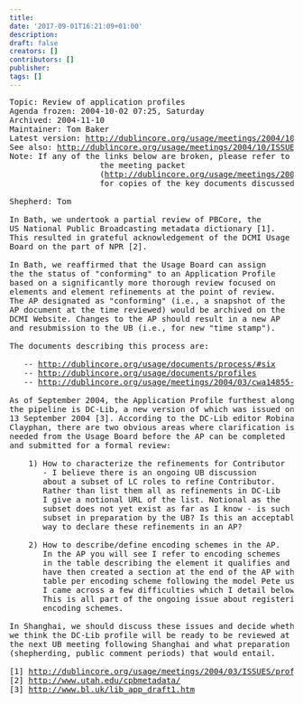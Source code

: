 ```yaml
---
title: 
date: '2017-09-01T16:21:09+01:00'
description: 
draft: false
creators: []
contributors: []
publisher: 
tags: []
---
```


<pre>
Topic: Review of application profiles
Agenda frozen: 2004-10-02 07:25, Saturday
Archived: 2004-11-10
Maintainer: Tom Baker
Latest version: <a href="/usage/meetings/2004/10/ISSUES/profiles/">http://dublincore.org/usage/meetings/2004/10/ISSUES/profiles/</a>
See also: <a href="/usage/meetings/2004/10/ISSUES/">http://dublincore.org/usage/meetings/2004/10/ISSUES/</a>
Note: If any of the links below are broken, please refer to 
                   the meeting packet
                   (<a href="/usage/meetings/2004/10/Meeting-packet.pdf">http://dublincore.org/usage/meetings/2004/10/Meeting-packet.pdf</a>) 
                   for copies of the key documents discussed at the meeting.

Shepherd: Tom

In Bath, we undertook a partial review of PBCore, the
US National Public Broadcasting metadata dictionary [1].
This resulted in grateful acknowledgement of the DCMI Usage
Board on the part of NPR [2].

In Bath, we reaffirmed that the Usage Board can assign
the the status of "conforming" to an Application Profile
based on a significantly more thorough review focused on
elements and element refinements at the point of review.
The AP designated as "conforming" (i.e., a snapshot of the
AP document at the time reviewed) would be archived on the
DCMI Website. Changes to the AP should result in a new AP
and resubmission to the UB (i.e., for new "time stamp").

The documents describing this process are:

   -- <a href="/usage/documents/process/#six">http://dublincore.org/usage/documents/process/#six</a>
   -- <a href="/usage/documents/profiles">http://dublincore.org/usage/documents/profiles</a>
   -- <a href="/usage/meetings/2004/03/cwa14855-20040210.pdf">http://dublincore.org/usage/meetings/2004/03/cwa14855-20040210.pdf</a>

As of September 2004, the Application Profile furthest along in
the pipeline is DC-Lib, a new version of which was issued on
13 September 2004 [3]. According to the DC-Lib editor Robina
Clayphan, there are two obvious areas where clarification is
needed from the Usage Board before the AP can be completed
and submitted for a formal review:

    1) How to characterize the refinements for Contributor
       - I believe there is an ongoing UB discussion
       about a subset of LC roles to refine Contributor.
       Rather than list them all as refinements in DC-Lib
       I give a notional URL of the list. Notional as the
       subset does not yet exist as far as I know - is such a
       subset in preparation by the UB? Is this an acceptable
       way to declare these refinements in an AP?

    2) How to describe/define encoding schemes in the AP.
       In the AP you will see I refer to encoding schemes
       in the table describing the element it qualifies and
       have then created a section at the end of the AP with a
       table per encoding scheme following the model Pete uses.
       I came across a few difficulties which I detail below.
       This is all part of the ongoing issue about registering
       encoding schemes.

In Shanghai, we should discuss these issues and decide whether
we think the DC-Lib profile will be ready to be reviewed at
the next UB meeting following Shanghai and what preparation
(shepherding, public comment periods) that would entail.

[1] <a href="/usage/meetings/2004/03/ISSUES/profiles-pbcore/">http://dublincore.org/usage/meetings/2004/03/ISSUES/profiles-pbcore/</a>
[2] <a href="http://www.utah.edu/cpbmetadata/">http://www.utah.edu/cpbmetadata/</a>
[3] <a href="http://www.bl.uk/lib_app_draft1.htm">http://www.bl.uk/lib_app_draft1.htm</a>

</pre>
